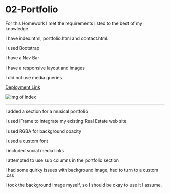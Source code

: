 # 02-Portfolio

For this Homework I met the requirements listed to the best of my knowledge

I have index.html, portfolio.html and contact.html.

I used Bootstrap

I have a Nav Bar

I have a responsive layout and images

I did not use media queries

[Deployment Link](https://jsmithonline82.github.io/02-Portfolio/)

![img of index](https://jsmithonline82.github.io/02-Portfolio/assets/Index.png)

--------------------------------

I added a section for a musical portfolio

I used iFrame to integrate my existing Real Estate web site

I used RGBA for background opacity

I used a custom font

I included social media links

I attempted to use sub columns in the portfolio section

I had some quirky issues with background image, had to turn to a custom .css

I took the background image myself, so I should be okay to use it I assume. 




